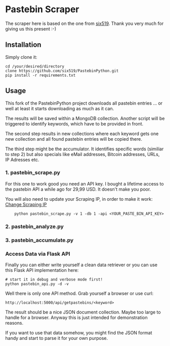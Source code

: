 # Pastebin Scraper

The scraper here is based on the one from [six519](https://github.com/six519/PastebinPython). Thank you very much for giving us this present :-)

## Installation

Simply clone it:

```
cd /your/desired/directory
clone https://github.com/six519/PastebinPython.git
pip install -r requirements.txt
```

## Usage

This fork of the PastebinPython project downloads all pastebin entries ... or well at least it starts downloading as much as it can.

The results will be saved within a MongoDB collection. Another script will be triggered to identify keywords, which have to be provided in front.

The second step results in new collections where each keyword gets one new collection and all found pastebin entries will be copied there.

The third step might be the accumulator. It identifies specific words (similiar to step 2) but also specials like eMail addresses, Bitcoin addresses, URLs, IP Adresses etc. 

### 1. pastebin_scrape.py

For this one to work good you need an API key. I bought a lifetime access to the pastebin API a while ago for 29,99 USD. It doesn't make you poor.

You will also need to update your Scraping IP, in order to make it work: [Change Scraping IP](https://pastebin.com/doc_scraping_api)

        python pastebin_scrape.py -v 1 -db 1 -api <YOUR_PASTE_BIN_API_KEY>

### 2. pastebin_analyze.py

### 3. pastebin_accumulate.py

### Access Data via Flask API

Finally you can either write yourself a clean data retriever or you can use this Flask API implementation here:

```
# start it in debug and verbose mode first!
python pastebin_api.py -d -v
```

Well there is only one API method. Grab yourself a browser or use curl:

```
http://localhost:5000/api/getpastebins/<keyword>
```

The result should be a nice JSON document collection. Maybe too large to handle for a browser. Anyway this is just intended for demonstration reasons. 

If you want to use that data somehow, you might find the JSON format handy and start to parse it for your own purpose.